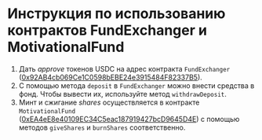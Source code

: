 # Инструкция по использованию контрактов FundExchanger и MotivationalFund

1. Дать *approve* токенов USDC на адрес контракта `FundExchanger` ([0x92AB4cb069Ce1C0598bEBE24e3915484F82337B5](https://basescan.org/address/0x92AB4cb069Ce1C0598bEBE24e3915484F82337B5#writeProxyContract)).
2. С помощью метода `deposit` в `FundExchanger` можно внести средства в фонд. Чтобы вывести их, используйте метод `withdrawDeposit`.
3. Минт и сжигание *shares* осуществляется в контракте `MotivationalFund` ([0xEA4eE8e40109EC34C5eac187919427bcD9645D4E](https://basescan.org/address/0xea4ee8e40109ec34c5eac187919427bcd9645d4e#writeProxyContract)) с помощью методов `giveShares` и `burnShares` соответственно.
